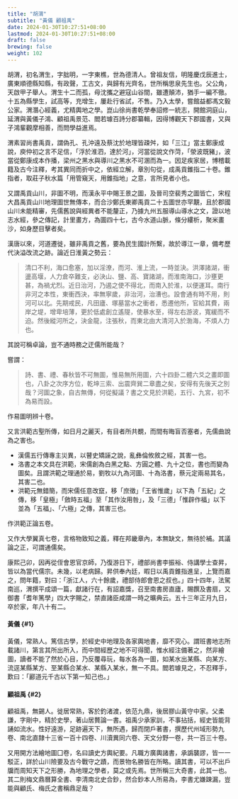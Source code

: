 ```yaml
---
title: "胡渭"
subtitle: "黃儀 顧祖禹"
date: 2024-01-30T10:27:51+08:00
lastmod: 2024-01-30T10:27:51+08:00
draft: false
brewing: false
weight: 102
---
```



胡渭，初名渭生，字胐明，一字東樵，世為德清人。曾祖友信，明隆慶戊辰進士，廣東順德縣知縣，有政聲，工古文，與歸有光齊名，世所稱思泉先生也。父公角，天啟甲子舉人。渭生十二而孤，母沈攜之避寇山谷間，雖遭顛沛，猶手一編不徹。十五為縣學生，試高等，充增生，屢赴行省試，不售。乃入太學，嘗館益都馮文毅公家。渭潛心經義，尤精輿地之學。崑山徐尚書乾學奉詔修一統志，開館洞庭山，延渭與黃儀子鴻、顧祖禹景范、閻若璩百詩分郡纂輯，因得博觀天下郡國書，又與子鴻輩觀摩相善，而問學益進焉。

渭素習尚書禹貢，謂偽孔、孔沖遠及蔡沈於地理皆疎舛，如「三江」當主鄭康成說，庾仲初之言不足信，「浮於淮泗，達於河」，河當從說文作菏，「滎波既豬」，波當從鄭康成本作播，梁州之黑水與導川之黑水不可溷而為一。因足疾家居，博稽載籍及古今注釋，考其異同而折中之，依經立解，章別句從，成禹貢錐指二十卷。錐指者，取莊子秋水篇「用管窺天，用錐指地」之意，言所見者小也。

又謂禹貢山川，非圖不明，而漢永平中賜王景之圖，及晉司空裴秀之圖皆亡，宋程大昌禹貢山川地理圖世無傳本，而合沙鄭氏東卿禹貢二十五圖世亦罕覯，且於郡國山川未能精審，先儒舊說與經異者不能釐正，乃據九州五服導山導水之文，證以地志水經，參之傳記，計里畫方，為圖四十七，古今水道山脈，條分縷析，聚米畫沙，如身歷目擊者矣。

漢唐以來，河道遷徙，雖非禹貢之舊，要為民生國計所繫，故於導江一章，備考歷代決溢改流之跡。論近日淮黃之勢云：

> 清口不利，海口愈塞，加以淫潦，而河、淮上流，一時並決。洪澤諸湖，衝盪高堰，人力倉卒難支，必決山、鹽、高、寶諸湖，而淮南海口，沙壅更甚，為禍尤烈。近日治河，乃遏之使不得北，而南入於淮，以便運耳。南行非河之本性，東衝西決，率無寧歲，非治河，治漕也。設會通有時不用，則河可以北。先期戒民，凡田廬、塚墓當水之衝者，悉遷他所，官給其費，兩岸之堤，增卑培薄，更於低處創立遙隄，使暴水至，得左右游波，寬緩而不迫。然後縱河所之，決金龍，注張秋，而東北由大清河入於渤海，不煩人力也。

其說可稱卓論，豈不通時務之迂儒所能哉？

嘗謂：

> 詩、書、禮、春秋皆不可無圖，惟易無所用圖，六十四卦二體六爻之畫即圖也，八卦之次序方位，乾坤三索、出震齊巽二章盡之矣，安得有先後天之別哉？河圖之象，自古無傳，何從擬議？書之文見於洪範，五行、九宮，初不為易而設。

作易圖明辨十卷。

又言洪範古聖所傳，如日月之麗天，有目者所共覩，而間有晦盲否塞者，先儒曲說為之害也。

- 漢儒五行傳專主災異，以瞽史矯誣之說，亂彝倫攸敘之經，其害一也。
- 洛書之本文具在洪範，宋儒創為白黑之點、方圓之體、九十之位，書也而變為圖矣。且謂洪範之理通於易，劉牧以九為河圖、十為洛書，蔡元定兩易其名，其害二也。
- 洪範元無錯簡，而宋儒任意改竄，移「庶徵」「王省惟歲」以下為「五紀」之傳，移「皇極」「斂時五福」至「其作汝用咎」，及「三德」「惟辟作福」以下並為「五福」、「六極」之傳，其害三也。

作洪範正論五卷。

又作大學翼真七卷，言格物致知之義，釋在邦畿章內，本無缺文，無待於補。其議論之正，可謂通儒矣。

康熙己卯，因再從侄會恩官京師，乃復游日下，禮部尚書李振裕、侍講學士查昇，皆以為當代儒宗。未幾，以老病歸。昇供奉內廷，暇日以禹貢錐指進呈，上覽而嘉之，問年籍，對曰：「浙江人，六十餘歲，禮部侍郎會恩之叔也。」四十四年，法駕南巡，渭撰平成頌一篇，獻諸行在，有詔嘉獎，召至南書房直廬，賜饌及書扇，又御書「耆年篤學」四大字賜之，禁直諸臣咸謂一時之曠典云。五十三年正月九日，卒於家，年八十有二。

#### 黃儀 {#1}

黃儀，常熟人。篤信古學，於經史中地理及各家輿地書，靡不究心。謂班書地志所載諸川，第言其所出所入，而中間經歷之地不可得聞，惟水經注備著之，然非繪圖，讀者不能了然於心目，乃反覆尋玩，每水各為一圖，如某水出某縣、向某方、流逕某縣某方、至某縣合某水、某縣入某水，無一不具。閻若璩見之，不忍釋手，歎曰：「酈道元千古以下第一知己也。」

#### 顧祖禹 {#2}

顧祖禹，無錫人。徙居常熟，客於釣渚渡，依范九鼎，後居膠山黃守中家。父柔謙，字剛中，精於史學，著山居贅論一書。祖禹少承家訓，不事拈括，經史皆能背誦如流水。性好遠游，足跡遍天下，無所遇，歸而閉戶著書，撰歷代州域形勢九卷、南北直隸十三省一百十四卷、川瀆異同六卷、天文分野一卷，共一百三十卷。

又用開方法繪地圖囗卷，名曰讀史方輿紀要。凡職方廣輿諸書，承譌襲謬，皆一一駁正，詳於山川險要及古今戰守之蹟，而景物名勝皆在所略。讀其書，可以不出戶牖而周知天下之形勝，為地理之學者，莫之或先焉。世所稱三大奇書，此其一也。其二則梅文鼎曆算全書、李清南北史合鈔，然合鈔本人所易為，李書尤嫌踈漏，豈能與顧氏、梅氏之書稱鼎足哉？